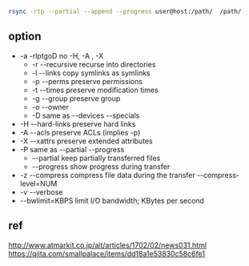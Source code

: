 ```bash
rsync -rtp --partial --append --progress user@host:/path/  /path/
```

option
---

- -a  -rlptgoD no -H, -A , -X
  - -r --recursive recurse into directories
  - -l --links  copy symlinks as symlinks
  - -p --perms preserve permissions
  - -t --times preserve modification times
  - -g --group preserve group
  - -o --owner 
  - -D same as --devices --specials
- -H --hard-links preserve hard links
- -A --acls preserve ACLs (implies -p)
- -X --xattrs preserve extended attributes
- -P same as --partial --progress
  - --partial  keep partially transferred files
  - --progress show progress during transfer
- -z --compress compress file data during the transfer
  --compress-level=NUM
- -v --verbose
- --bwlimit=KBPS limit I/O bandwidth; KBytes per second


ref  
---

http://www.atmarkit.co.jp/ait/articles/1702/02/news031.html  
https://qiita.com/smallpalace/items/dd18a1e53830c58c6fe1  

